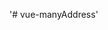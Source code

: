 '# vue-manyAddress' 

<template>
  <div class="pr full_size" style="z-index:200">
    <a class="font-s4r" href="javascript:void(0)">选择地址</a>
    <three-level-linkage-address
      :showChose="showChose" // 是否展示地址选择插件 --- true||false
      :defaultAddress="defaultAddress" // 插件默认地址 ---- json
      :closeAdressList="closeAdressList" // 选择完成回调函数（data）  在回调中手动关闭插件  ---- function
    />
  </div>
</template>

<script>
  import ThreeLevelLinkageAddress from '@/components/ThreeLevelLinkageAddress'
  export default {

    data () {
      return {
        showChose: true,
        defaultAddress: null,
      }
    },

    methods:{
      closeAdressList (data) {
        console.log(data)
        this.showChose = false
      }
    },

    components:{
      ThreeLevelLinkageAddress
    }

  }
</script>
